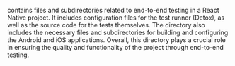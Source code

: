 contains files and subdirectories related to end-to-end testing in a React Native project. It includes configuration files for the test runner (Detox), as well as the source code for the tests themselves. The directory also includes the necessary files and subdirectories for building and configuring the Android and iOS applications. Overall, this directory plays a crucial role in ensuring the quality and functionality of the project through end-to-end testing.